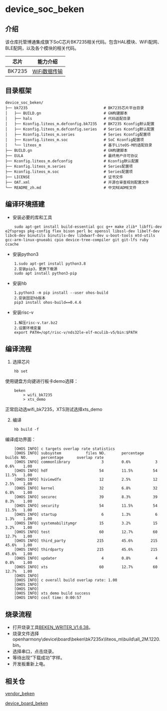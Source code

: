 # device_soc_beken

## 介绍

该仓库托管博通集成旗下SoC芯片BK7235相关代码。包含HAL模块、WiFi配网、BLE配网，以及各个模块的相关代码。

| 芯片    | 能力介绍			|   
| -------------- | -------------|
| BK7235	| [WiFi数据传输](http://www.bekencorp.com/index/goods/detail/cid/40.html)|

## 目录框架

```
device_soc_beken/
├── bk7235									# BK7235芯片平台目录
│   ├── BUILD.gn							# GN构建脚本
│   ├── hals								# 代码适配目录
│   ├── Kconfig.liteos_m.defconfig.bk7235	# BK7235 Kconfig默认配置
│   ├── Kconfig.liteos_m.defconfig.series	# Series Kconfig默认配置
│   ├── Kconfig.liteos_m.series				# Series Kconfig配置项
│   ├── Kconfig.liteos_m.soc				# SoC Kconfig配置项
│   └── liteos_m							# 基于LiteOS-M的适配目录
├── BUILD.gn								# GN构建脚本
├── EULA									# 最终用户许可协议
├── Kconfig.liteos_m.defconfig				# Kconfig默认配置
├── Kconfig.liteos_m.series					# Series配置项
├── Kconfig.liteos_m.soc					# Series配置项
├── LICENSE									# 证书文件
├── OAT.xml									# 开源仓审查规则配置文件
└── README_zh.md							# 中文README文件
```

## 编译环境搭建

* 安装必要的库和工具

```
	sudo apt-get install build-essential gcc g++ make zlib* libffi-dev e2fsprogs pkg-config flex bison perl bc openssl libssl-dev libelf-dev libc6-dev binutils binutils-dev libdwarf-dev u-boot-tools mtd-utils gcc-arm-linux-gnueabi cpio device-tree-compiler git git-lfs ruby ccache
```

* 安装python3

```
	1.sudo apt-get install python3.8
	2.安装pip3，更换下载源
	sudo apt install python3-pip
```

* 安装hb

```
	1.python3 -m pip install --user ohos-build
	2.安装固定hb版本
	pip3 install ohos-build==0.4.6
```

* 安装risc-v

```
	1.解压risc-v.tar.bz2
	2.设置环境变量
	export PATH=/opt/risc-v/nds32le-elf-mculib-v5/bin:$PATH
```

## 编译流程

1. 选择芯片

```
	hb set
```
使用键盘方向键进行板卡demo选择：

```
	beken
 		> wifi_bk7235
 		> xts_demo
```
正常启动选wifi_bk7235，XTS测试选择xts_demo

2. 编译
	
```
 	hb build -f
```
编译成功界面：
```
 	[OHOS INFO] c targets overlap rate statistics
	[OHOS INFO] subsystem           files NO.       percentage      builds NO.      percentage      overlap rate
	[OHOS INFO] commonlibrary              3        0.6%           3        0.6%    1.00
	[OHOS INFO] hdf                       54        11.5%         54        11.5%   1.00
	[OHOS INFO] hiviewdfx                 12        2.5%          12        2.5%    1.00
	[OHOS INFO] kernel                    32        6.8%          32        6.8%    1.00
	[OHOS INFO] securec                   39        8.3%          39        8.3%    1.00
	[OHOS INFO] security                  54        11.5%         54        11.5%   1.00
	[OHOS INFO] startup                    6        1.3%           6        1.3%    1.00
	[OHOS INFO] systemabilitymgr          15        3.2%          15        3.2%    1.00
	[OHOS INFO] test                      60        12.7%         60        12.7%   1.00
	[OHOS INFO] third_party              215        45.6%        215        45.6%   1.00
	[OHOS INFO] thirdparty               215        45.6%        215        45.6%   1.00
	[OHOS INFO] updater                    4        0.8%           4        0.8%    1.00
	[OHOS INFO] xts                       60        12.7%         60        12.7%   1.00
	[OHOS INFO] 
	[OHOS INFO] c overall build overlap rate: 1.00
	[OHOS INFO] 
	[OHOS INFO] 
	[OHOS INFO] xts_demo build success
	[OHOS INFO] cost time: 0:00:57
```

## 烧录流程

-
	打开烧录工具[BEKEN_WRITER_V1.6.38](http://dl.bekencorp.com/tools/flash/)。
-
	烧录文件选择openharmony\device\board\beken\bk7235x\liteos_m\build\all_2M.1220.bin。
-
	选择串口，点击烧录。
-
	等待出现“下载成功”字样。
-
	开发板重新上电。


## 相关仓

[vendor_beken](https://gitee.com/openharmony-sig/vendor_beken)

[device_board_beken](https://gitee.com/openharmony-sig/device_board_beken)
